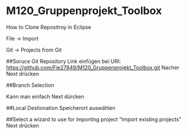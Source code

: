 # M120_Gruppenprojekt_Toolbox

How to Clone Repositroy in Eclipse

File -> Import

Git -> Projects from Git

##Soruce Git Repository
Link einfügen bei URI: https://github.com/Fie27849/M120_Gruppenprojekt_Toolbox.git
Nacher Next drücken

##Branch Selection

Kann man einfach Next dürcken

##Local Destionation
Speicherort auswählen

##Select a wizard to use for importing project
"Import existing projects"
Next drücken
